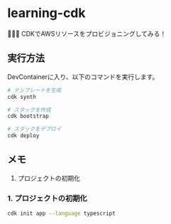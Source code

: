 # learning-cdk

🎃🎃🎃 CDKでAWSリソースをプロビジョニングしてみる！  

## 実行方法

DevContainerに入り、以下のコマンドを実行します。  

```bash
# テンプレートを生成
cdk synth

# スタックを作成
cdk bootstrap

# スタックをデプロイ
cdk deploy
```

## メモ

1. プロジェクトの初期化

### 1. プロジェクトの初期化

```bash
cdk init app --language typescript
```
